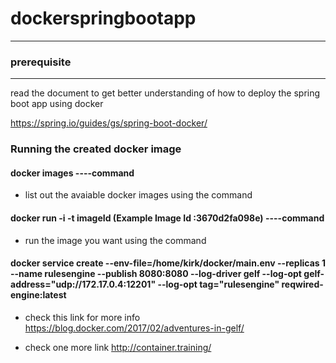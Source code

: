 # dockerspringbootapp
--------
### prerequisite
----
read the document to get better understanding of how to deploy the spring boot app using docker

https://spring.io/guides/gs/spring-boot-docker/


### Running the created docker image

#### docker images ----command
- list out the avaiable docker images using the command

#### docker run -i -t imageId (Example Image Id :3670d2fa098e) ----command

- run the image you want using the command


#### docker service create --env-file=/home/kirk/docker/main.env --replicas 1 --name rulesengine --publish 8080:8080 --log-driver gelf --log-opt gelf-address="udp://172.17.0.4:12201" --log-opt tag="rulesengine" reqwired-engine:latest

- check this link for more info https://blog.docker.com/2017/02/adventures-in-gelf/

- check one more link http://container.training/

